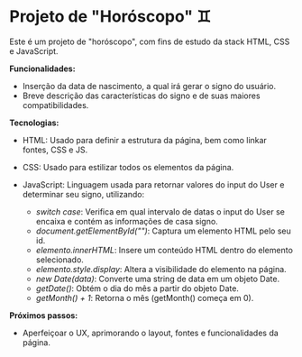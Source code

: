 # Projeto de "Horóscopo" ♊
Este é um projeto de "horóscopo", com fins de estudo da stack HTML, CSS e JavaScript.

**Funcionalidades:**

* Inserção da data de nascimento, a qual irá gerar o signo do usuário. <br>
* Breve descrição das características do signo e de suas maiores compatibilidades. <br>

**Tecnologias:**

* HTML: Usado para definir a estrutura da página, bem como linkar fontes, CSS e JS. <br>
* CSS: Usado para estilizar todos os elementos da página. <br>
* JavaScript: Linguagem usada para retornar valores do input do User e determinar seu signo, utilizando:

  * _switch case_: Verifica em qual intervalo de datas o input do User se encaixa e contém as informações de casa signo.  
  * _document.getElementById("")_: Captura um elemento HTML pelo seu id. <br>
  * _elemento.innerHTML_: Insere um conteúdo HTML dentro do elemento selecionado. <br>
  * _elemento.style.display_: Altera a visibilidade do elemento na página. <br>
  * _new Date(data)_: Converte uma string de data em um objeto Date. <br>
  * _getDate()_: Obtém o dia do mês a partir do objeto Date. <br>
  * _getMonth() + 1_: Retorna o mês (getMonth() começa em 0). <br>

**Próximos passos:**

* Aperfeiçoar o UX, aprimorando o layout, fontes e funcionalidades da página.
